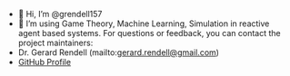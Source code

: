 - 👋 Hi, I’m @grendell157
- 👀 I’m using Game Theory, Machine Learning, Simulation in reactive agent based systems.
For questions or feedback, you can contact the project maintainers:
- Dr. Gerard Rendell (mailto:gerard.rendell@gmail.com)
- [GitHub Profile](https://github.com/grendell157)
